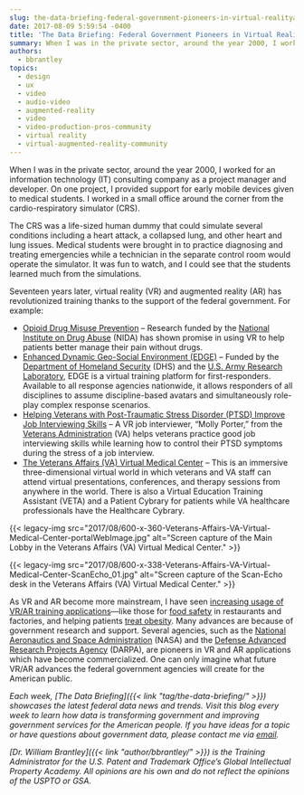 ```yaml
---
slug: the-data-briefing-federal-government-pioneers-in-virtual-realityaugmented-reality-training
date: 2017-08-09 5:59:54 -0400
title: 'The Data Briefing: Federal Government Pioneers in Virtual Reality/Augmented Reality Training'
summary: When I was in the private sector, around the year 2000, I worked for an information technology (IT) consulting company as a project manager and developer. On one project, I provided support for early mobile devices given to medical students. I worked in a small office around the corner from the cardio-respiratory simulator (CRS). The
authors:
  - bbrantley
topics:
  - design
  - ux
  - video
  - audio-video
  - augmented-reality
  - video
  - video-production-pros-community
  - virtual reality
  - virtual-augmented-reality-community
---
```


When I was in the private sector, around the year 2000, I worked for an information technology (IT) consulting company as a project manager and developer. On one project, I provided support for early mobile devices given to medical students. I worked in a small office around the corner from the cardio-respiratory simulator (CRS).

The CRS was a life-sized human dummy that could simulate several conditions including a heart attack, a collapsed lung, and other heart and lung issues. Medical students were brought in to practice diagnosing and treating emergencies while a technician in the separate control room would operate the simulator. It was fun to watch, and I could see that the students learned much from the simulations.

Seventeen years later, virtual reality (VR) and augmented reality (AR) has revolutionized training thanks to the support of the federal government. For example:

  * [Opioid Drug Misuse Prevention](https://www.researchgate.net/publication/262874671_How_Can_Virtual_Reality_Interventions_Help_Reduce_Prescription_Opioid_Drug_Misuse) – Research funded by the [National Institute on Drug Abuse](https://www.drugabuse.gov/) (NIDA) has shown promise in using VR to help patients better manage their pain without drugs.
  * [Enhanced Dynamic Geo-Social Environment (EDGE)](https://www.dhs.gov/science-and-technology/enhanced-dynamic-geo-social-environment-edge) – Funded by the [Department of Homeland Security](https://www.dhs.gov/) (DHS) and the [U.S. Army Research Laboratory](http://www.arl.army.mil/), EDGE is a virtual training platform for first-responders. Available to all response agencies nationwide, it allows responders of all disciplines to assume discipline-based avatars and simultaneously role-play complex response scenarios.
  * [Helping Veterans with Post-Traumatic Stress Disorder (PTSD) Improve Job Interviewing Skills](https://www.research.va.gov/currents/0715-6.cfm) – A VR job interviewer, “Molly Porter,” from the [Veterans Administration](https://www.va.gov/) (VA) helps veterans practice good job interviewing skills while learning how to control their PTSD symptoms during the stress of a job interview.
  * [The Veterans Affairs (VA) Virtual Medical Center](https://vavmc.com/) – This is an immersive three-dimensional virtual world in which veterans and VA staff can attend virtual presentations, conferences, and therapy sessions from anywhere in the world. There is also a Virtual Education Training Assistant (VETA) and a Patient Cybrary for patients while VA healthcare professionals have the Healthcare Cybrary.

{{< legacy-img src="2017/08/600-x-360-Veterans-Affairs-VA-Virtual-Medical-Center-portalWebImage.jpg" alt="Screen capture of the Main Lobby in the Veterans Affairs (VA) Virtual Medical Center." >}}

{{< legacy-img src="2017/08/600-x-338-Veterans-Affairs-VA-Virtual-Medical-Center-ScanEcho_01.jpg" alt="Screen capture of the Scan-Echo desk in the Veterans Affairs (VA) Virtual Medical Center." >}}

As VR and AR become more mainstream, I have seen [increasing usage of VR/AR training applications](http://www.clomedia.com/2017/08/03/virtual-reality-in-training-slowly-becoming-a-reality/)—like those for [food safety](https://cals.ncsu.edu/news/food-safety-in-virtual-reality/) in restaurants and factories, and helping patients [treat obesity](http://www.techtimes.com/articles/137321/20160229/virtual-reality-may-help-fight-obesity-epidemic.htm). Many advances are because of government research and support. Several agencies, such as the [National Aeronautics and Space Administration](https://www.nasa.gov/) (NASA) and the [Defense Advanced Research Projects Agency](https://www.darpa.mil/) (DARPA), are pioneers in VR and AR applications which have become commercialized. One can only imagine what future VR/AR advances the federal government agencies will create for the American public.

_Each week, [The Data Briefing]({{< link "tag/the-data-briefing/" >}}) showcases the latest federal data news and trends. Visit this blog every week to learn how data is transforming government and improving government services for the American people. If you have ideas for a topic or have questions about government data, please contact me via [email](mailto:william.brantley@uspto.gov?subject=The%20Data%20Briefing)._

_[Dr. William Brantley]({{< link "author/bbrantley/" >}}) is the Training Administrator for the U.S. Patent and Trademark Office’s Global Intellectual Property Academy. All opinions are his own and do not reflect the opinions of the USPTO or GSA._